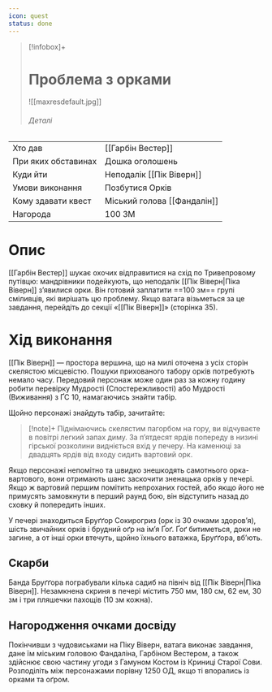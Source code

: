 ```yaml
---
icon: quest
status: done
---
```

>[!infobox]+
># Проблема з орками
>![[maxresdefault.jpg]]
> ###### Деталі
|                     |                                        |
| ------------------- | -------------------------------------- |
| Хто дав             | [[Гарбін Вестер]]                               |
| При яких обставинах | Дошка оголошень                    |
| Куди йти            | Неподалік [[Пік Віверн]] |
| Умови виконання     | Позбутися Орків                       |
| Кому здавати квест  | Міський голова [[Фандалін]]                               |
| Нагорода            | 100 ЗМ                                 |

# Опис 
[[Гарбін Вестер]] шукає охочих відправитися на схід по Тривепровому путівцю: мандрівники подейкують, що неподалік [[Пік Віверн|Піка Віверн]] з’явилися орки. Він готовий заплатити ==100 зм== групі сміливців, які вирішать цю проблему. Якщо ватага візьметься за це завдання, перейдіть до секції «[[Пік Віверн]]» (сторінка 35).

# Хід виконання

[[Пік Віверн]] — простора вершина, що на милі оточена з усіх сторін скелястою місцевістю. Пошуки прихованого табору орків потребують немало часу. Передовий персонаж може один раз за кожну годину робити перевірку Мудрості (Спостережливості) або Мудрості (Виживання) з ҐС 10, намагаючись знайти табір.

Щойно персонажі знайдуть табір, зачитайте:
>[!note]+
>Піднімаючись скелястим пагорбом на гору, ви відчуваєте в повітрі легкий запах диму. За п’ятдесят ярдів попереду в низині гірської розколини видніється вхід у печеру. На каменюці за двадцять ярдів від входу сидить вартовий орк.

Якщо персонажі непомітно та швидко знешкодять самотнього орка-вартового, вони отримають шанс заскочити зненацька орків у печері. Якщо ж вартовий першим помітить непроханих гостей, або якщо його не примусять замовкнути в перший раунд бою, він відступить назад до сховку й попередить інших.

У печері знаходиться Бруґґор Сокирогриз (орк із 30 очками здоров’я), шість звичайних орків і брудний оґр на ім’я Ґоґ. Ґоґ битиметься, доки не загине, а от інші орки втечуть, щойно їхнього ватажка, Бруґґора, вб’ють. 

## Скарби
Банда Бруґґора пограбували кілька садиб на північ від [[Пік Віверн|Піка Віверн]]. Незамкнена скриня в печері містить 750 мм, 180 см, 62 ем, 30 зм і три пляшечки пахощів (10 зм кожна).

## Нагородження очками досвіду
Покінчивши з чудовиськами на Піку Віверн, ватага виконає завдання, дане їм міським головою Фандаліна, Гарбіном Вестером, а також здійснює свою частину угоди з Гамуном Костом із Криниці Старої Сови. Розподіліть між персонажами порівну 1250 ОД, якщо ті впорались із орками та оґром.